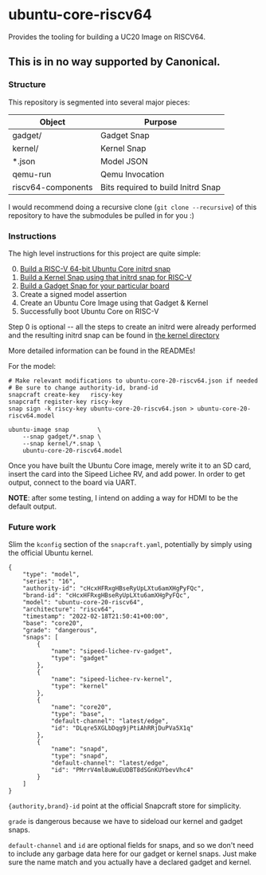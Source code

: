 # ubuntu-core-riscv64

Provides the tooling for building a UC20 Image on RISCV64.


## This is in no way supported by Canonical.


### Structure

This repository is segmented into several major pieces:

| Object             | Purpose                            |
|--------------------|------------------------------------|
| gadget/            | Gadget Snap                        |
| kernel/            | Kernel Snap                        |
| \*.json            | Model JSON                         |
| qemu-run           | Qemu Invocation                    |
| riscv64-components | Bits required to build Initrd Snap |

I would recommend doing a recursive clone (`git clone --recursive`) of this
repository to have the submodules be pulled in for you :)


### Instructions

The high level instructions for this project are quite simple:

0) [Build a RISC-V 64-bit Ubuntu Core initrd snap](riscv64-components/README.md)
1) [Build a Kernel Snap using that initrd snap for RISC-V](kernel/README.md)
2) [Build a Gadget Snap for your particular board](gadget/README.md)
3) Create a signed model assertion
4) Create an Ubuntu Core Image using that Gadget & Kernel
5) Successfully boot Ubuntu Core on RISC-V

Step 0 is optional -- all the steps to create an initrd were already performed
and the resulting initrd snap can be found in [the kernel directory](kernel/sources)

More detailed information can be found in the READMEs!

For the model:

```
# Make relevant modifications to ubuntu-core-20-riscv64.json if needed
# Be sure to change authority-id, brand-id
snapcraft create-key   riscy-key
snapcraft register-key riscy-key
snap sign -k riscy-key ubuntu-core-20-riscv64.json > ubuntu-core-20-riscv64.model

ubuntu-image snap        \
    --snap gadget/*.snap \
    --snap kernel/*.snap \
    ubuntu-core-20-riscv64.model
```

Once you have built the Ubuntu Core image, merely write it to an SD card, insert
the card into the Sipeed Lichee RV, and add power. In order to get output,
connect to the board via UART. 

**NOTE**: after some testing, I intend on adding a way for HDMI to be the
default output.


### Future work

Slim the `kconfig` section of the `snapcraft.yaml`, potentially by simply using
the official Ubuntu kernel.


```
{
    "type": "model",
    "series": "16",
    "authority-id": "cHcxHFRxgHBseRyUpLXtu6amXHgPyFQc",
    "brand-id": "cHcxHFRxgHBseRyUpLXtu6amXHgPyFQc",
    "model": "ubuntu-core-20-riscv64",
    "architecture": "riscv64",
    "timestamp": "2022-02-18T21:50:41+00:00",
    "base": "core20",
    "grade": "dangerous",
    "snaps": [
        {
            "name": "sipeed-lichee-rv-gadget",
            "type": "gadget"
        },
        {
            "name": "sipeed-lichee-rv-kernel",
            "type": "kernel"
        },
        {
            "name": "core20",
            "type": "base",
            "default-channel": "latest/edge",
            "id": "DLqre5XGLbDqg9jPtiAhRRjDuPVa5X1q"
        },
        {
            "name": "snapd",
            "type": "snapd",
            "default-channel": "latest/edge",
            "id": "PMrrV4ml8uWuEUDBT8dSGnKUYbevVhc4"
        }
    ]
}
```

`{authority,brand}-id` point at the official Snapcraft store for simplicity.

`grade` is dangerous because we have to sideload our kernel and gadget snaps.

`default-channel` and `id` are optional fields for snaps, and so we don't need
to include any garbage data here for our gadget or kernel snaps. Just make sure
the name match and you actually have a declared gadget and kernel.
